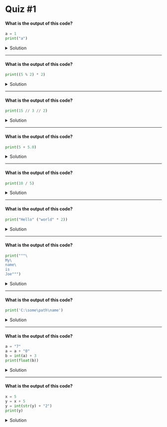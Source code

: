 # Quiz #1

#### What is the output of this code?
```python
a = 1
print("a")
```
<details>
  <summary>Solution</summary>

  ```python
  a
  ```
</details>

---

#### What is the output of this code?
```python
print((5 % 2) * 2)
```
<details>
  <summary>Solution</summary>

  ```python
  2
  ```
</details>

---

#### What is the output of this code?
```python
print(15 // 3 // 2)
```
<details>
  <summary>Solution</summary>

  ```python
  2
  ```
</details>

---

#### What is the output of this code?
```python
print(5 + 5.0)
```
<details>
  <summary>Solution</summary>

  ```python
  10.0
  ```
</details>

---

#### What is the output of this code?
```python
print(10 / 5)
```
<details>
  <summary>Solution</summary>

  ```python
  2.0
  ```
</details>

---

#### What is the output of this code?
```python
print("Hello" ("world" * 2))
```
<details>
  <summary>Solution</summary>

  ```python
  Helloworldworld
  ```
</details>

---

#### What is the output of this code?
```python
print("""\
My\
name\
is
Joe""")
```
<details>
  <summary>Solution</summary>

  ```python
  Mynameis
  Joe
  ```
</details>

---

#### What is the output of this code?
```python
print('C:\some\path\name')
```
<details>
  <summary>Solution</summary>

  ```python
  C:\some\path
  ame
  ```
</details>

---

#### What is the output of this code?
```python
a = "7"
a = a + "0"
b = int(a) + 3
print(float(b))
```
<details>
  <summary>Solution</summary>

  ```python
  73.0
  ```
</details>

---

#### What is the output of this code?
```python
x = 5
y = x + 5
y = int(str(y) + "2")
print(y)
```
<details>
  <summary>Solution</summary>

  ```python
  102
  ```
</details>
